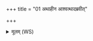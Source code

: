 +++
title = "01 अथाहीन आश्वत्थादब्रवीत्"

+++
<details><summary>मूलम् (WS)</summary>

अथाहीन आश्वत्थादब्रवीत् ॥ १ ॥
</details>